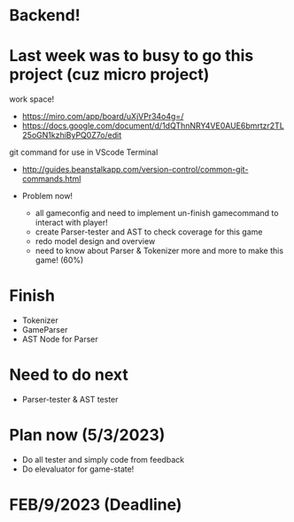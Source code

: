 # Backend!

# Last week was to busy to go this project (cuz micro project)

work space!
 - https://miro.com/app/board/uXjVPr34o4g=/
 - https://docs.google.com/document/d/1dQThnNRY4VE0AUE6bmrtzr2TL25oGN1kzhiByPQ0Z7o/edit

 git command for use in VScode Terminal
  - http://guides.beanstalkapp.com/version-control/common-git-commands.html

 - Problem now!
   - all gameconfig and need to implement un-finish gamecommand to interact with player!
   - create Parser-tester and AST to check coverage for this game
   - redo model design and overview
   - need to know about Parser & Tokenizer more and more to make this game! (60%)

 # Finish
   - Tokenizer
   - GameParser
   - AST Node for Parser

 # Need to do next
   - Parser-tester & AST tester 
   
 # Plan now (5/3/2023)
   - Do all tester and simply code from feedback
   - Do elevaluator for game-state!
 
 # FEB/9/2023 (Deadline)
